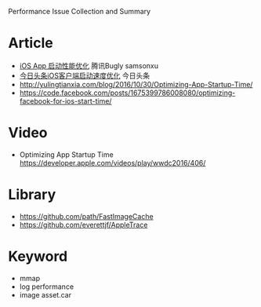 Performance Issue Collection and Summary

# Article

- [iOS App 启动性能优化](https://mp.weixin.qq.com/s/Kf3EbDIUuf0aWVT-UCEmbA)  腾讯Bugly samsonxu
- [今日头条iOS客户端启动速度优化](https://techblog.toutiao.com/2017/01/17/iosspeed/) 今日头条
- http://yulingtianxia.com/blog/2016/10/30/Optimizing-App-Startup-Time/
- https://code.facebook.com/posts/1675399786008080/optimizing-facebook-for-ios-start-time/

# Video

- Optimizing App Startup Time https://developer.apple.com/videos/play/wwdc2016/406/

# Library

- https://github.com/path/FastImageCache
- https://github.com/everettjf/AppleTrace

# Keyword

- mmap
- log performance
- image asset.car
